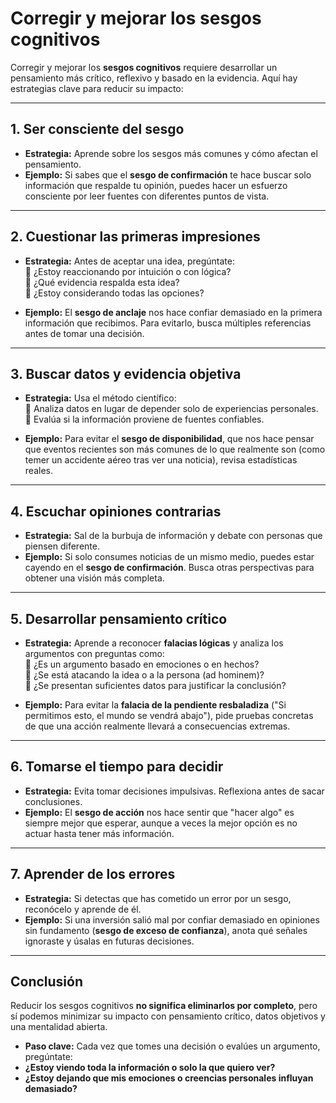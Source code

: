 # Corregir y mejorar los sesgos cognitivos

Corregir y mejorar los **sesgos cognitivos** requiere desarrollar un pensamiento más crítico, reflexivo y basado en la evidencia. Aquí hay estrategias clave para reducir su impacto:  

---

## **1. Ser consciente del sesgo**

- **Estrategia:** Aprende sobre los sesgos más comunes y cómo afectan el pensamiento.  
- **Ejemplo:** Si sabes que el **sesgo de confirmación** te hace buscar solo información que respalde tu opinión, puedes hacer un esfuerzo consciente por leer fuentes con diferentes puntos de vista.  

---

## **2. Cuestionar las primeras impresiones**

- **Estrategia:** Antes de aceptar una idea, pregúntate:  
🔹 ¿Estoy reaccionando por intuición o con lógica?  
🔹 ¿Qué evidencia respalda esta idea?  
🔹 ¿Estoy considerando todas las opciones?  

- **Ejemplo:** El **sesgo de anclaje** nos hace confiar demasiado en la primera información que recibimos. Para evitarlo, busca múltiples referencias antes de tomar una decisión.  

---

## **3. Buscar datos y evidencia objetiva**

- **Estrategia:** Usa el método científico:  
🔹 Analiza datos en lugar de depender solo de experiencias personales.  
🔹 Evalúa si la información proviene de fuentes confiables.  

- **Ejemplo:** Para evitar el **sesgo de disponibilidad**, que nos hace pensar que eventos recientes son más comunes de lo que realmente son (como temer un accidente aéreo tras ver una noticia), revisa estadísticas reales.  

---

## **4. Escuchar opiniones contrarias**

- **Estrategia:** Sal de la burbuja de información y debate con personas que piensen diferente.  
- **Ejemplo:** Si solo consumes noticias de un mismo medio, puedes estar cayendo en el **sesgo de confirmación**. Busca otras perspectivas para obtener una visión más completa.  

---

## **5. Desarrollar pensamiento crítico**

- **Estrategia:** Aprende a reconocer **falacias lógicas** y analiza los argumentos con preguntas como:  
🔹 ¿Es un argumento basado en emociones o en hechos?  
🔹 ¿Se está atacando la idea o a la persona (ad hominem)?  
🔹 ¿Se presentan suficientes datos para justificar la conclusión?  

- **Ejemplo:** Para evitar la **falacia de la pendiente resbaladiza** ("Si permitimos esto, el mundo se vendrá abajo"), pide pruebas concretas de que una acción realmente llevará a consecuencias extremas.  

---

## **6. Tomarse el tiempo para decidir**

- **Estrategia:** Evita tomar decisiones impulsivas. Reflexiona antes de sacar conclusiones.  
- **Ejemplo:** El **sesgo de acción** nos hace sentir que "hacer algo" es siempre mejor que esperar, aunque a veces la mejor opción es no actuar hasta tener más información.  

---

## **7. Aprender de los errores**

- **Estrategia:** Si detectas que has cometido un error por un sesgo, reconócelo y aprende de él.  
- **Ejemplo:** Si una inversión salió mal por confiar demasiado en opiniones sin fundamento (**sesgo de exceso de confianza**), anota qué señales ignoraste y úsalas en futuras decisiones.  

---

## **Conclusión**

Reducir los sesgos cognitivos **no significa eliminarlos por completo**, pero sí podemos minimizar su impacto con pensamiento crítico, datos objetivos y una mentalidad abierta.  

- **Paso clave:** Cada vez que tomes una decisión o evalúes un argumento, pregúntate:  
- **¿Estoy viendo toda la información o solo la que quiero ver?**  
- **¿Estoy dejando que mis emociones o creencias personales influyan demasiado?**  
